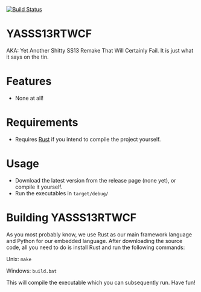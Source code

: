 [![Build Status](https://travis-ci.org/NanotrasenInc/YASSS13RTWCF.svg?branch=master)](https://travis-ci.org/NanotrasenInc/YASSS13RTWCF)

# YASSS13RTWCF

AKA: Yet Another Shitty SS13 Remake That Will Certainly Fail. It is just what it says on the tin.

# Features

- None at all!

# Requirements

- Requires [Rust](https://www.rust-lang.org/en-US/downloads.html) if you intend to compile the project yourself.

# Usage

- Download the latest version from the release page (none yet), or compile it yourself.
- Run the executables in `target/debug/`

# Building YASSS13RTWCF

As you most probably know, we use Rust as our main framework language and Python for our embedded language.
After downloading the source code, all you need to do is install Rust and run the following commands:

Unix: `make`

Windows: `build.bat`

This will compile the executable which you can subsequently run. Have fun!

